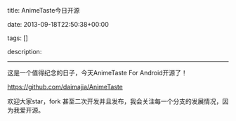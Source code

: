title: AnimeTaste今日开源

date: 2013-09-18T22:50:38+00:00

tags: []

description: 

---
这是一个值得纪念的日子，今天AnimeTaste For Android开源了！ 

[ https://github.com/daimajia/AnimeTaste ](https://github.com/daimajia/AnimeTaste)

欢迎大家star，fork 甚至二次开发并且发布，我会关注每一个分支的发展情况，因为我爱开源。 
